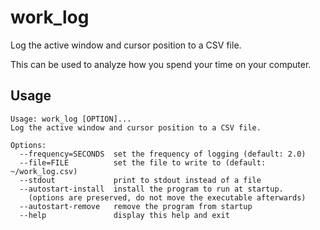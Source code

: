 # work_log

Log the active window and cursor position to a CSV file.

This can be used to analyze how you spend your time on your computer.


## Usage

```text
Usage: work_log [OPTION]...
Log the active window and cursor position to a CSV file.

Options:
  --frequency=SECONDS  set the frequency of logging (default: 2.0)
  --file=FILE          set the file to write to (default: ~/work_log.csv)
  --stdout             print to stdout instead of a file
  --autostart-install  install the program to run at startup.
    (options are preserved, do not move the executable afterwards)
  --autostart-remove   remove the program from startup
  --help               display this help and exit
```